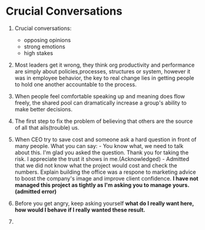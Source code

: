 # Crucial Conversations

1. Crucial conversations:
    - opposing opinions
    - strong emotions
    - high stakes

2. Most leaders get it wrong, they think org productivity and performance are simply about policies,processes, structures or system, however it was in employee behavior, the key to real change lies in getting people to hold one another accountable to the process.
3. When people feel comfortable speaking up and meaning does flow freely, the shared pool can dramatically increase a group's ability to make better decisions.
4. The first step to fix the problem of believing that others are the source of all that ails(trouble) us.
5. When CEO try to save cost and someone ask a hard question in front of many people. What you can say:
       - You know what, we need to talk about this. I'm glad you asked the question. Thank you for taking the risk. I appreciate the trust it shows in me.(Acknowledged)
       - Admitted that we did not know what the project would cost and check the numbers. Explain building the office was a respone to marketing advice to boost the company's image and improve client confidence. **I have not managed this project as tightly as I'm asking you to manage yours.(admitted error)**
6. Before you get angry, keep asking yourself **what do I really want here, how would I behave if I really wanted these result.**
7. 
